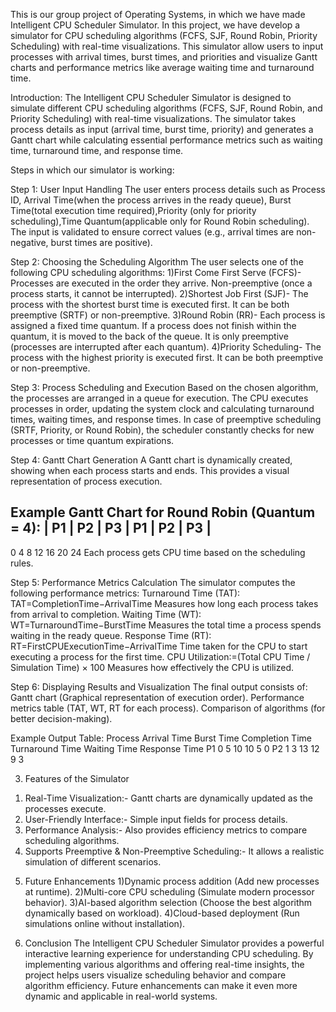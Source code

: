 This is our group project of Operating Systems, in which we have made Intelligent CPU Scheduler Simulator.
In this project, we have develop a simulator for CPU scheduling algorithms (FCFS, SJF, Round Robin, Priority Scheduling) with real-time visualizations. 
This simulator allow users to input processes with arrival times, burst times, and priorities and visualize Gantt charts and performance metrics like average waiting time and turnaround time.

Introduction:
The Intelligent CPU Scheduler Simulator is designed to simulate different CPU scheduling algorithms (FCFS, SJF, Round Robin, and Priority Scheduling) with real-time visualizations. The simulator takes process details as input (arrival time, burst time, priority) and generates a Gantt chart while calculating essential performance metrics such as waiting time, turnaround time, and response time.

Steps in which our simulator is working:

Step 1: User Input Handling
The user enters process details such as Process ID, Arrival Time(when the process arrives in the ready queue), Burst Time(total execution time required),Priority (only for priority scheduling),Time Quantum(applicable only for Round Robin scheduling).
The input is validated to ensure correct values (e.g., arrival times are non-negative, burst times are positive).

Step 2: Choosing the Scheduling Algorithm
The user selects one of the following CPU scheduling algorithms:
1)First Come First Serve (FCFS)- Processes are executed in the order they arrive.
 Non-preemptive (once a process starts, it cannot be interrupted).
2)Shortest Job First (SJF)- The process with the shortest burst time is executed first.
 It can be both preemptive (SRTF) or non-preemptive.
3)Round Robin (RR)- Each process is assigned a fixed time quantum.
If a process does not finish within the quantum, it is moved to the back of the queue.
It is only preemptive (processes are interrupted after each quantum).
4)Priority Scheduling- The process with the highest priority is executed first.
It can be both preemptive or non-preemptive.

Step 3: Process Scheduling and Execution
Based on the chosen algorithm, the processes are arranged in a queue for execution.
The CPU executes processes in order, updating the system clock and calculating turnaround times, waiting times, and response times.
In case of preemptive scheduling (SRTF, Priority, or Round Robin), the scheduler constantly checks for new processes or time quantum expirations.

Step 4: Gantt Chart Generation A Gantt chart is dynamically created, showing when each process starts and ends.
This provides a visual representation of process execution.

Example Gantt Chart for Round Robin (Quantum = 4):
| P1 | P2 | P3 | P1 | P2 | P3 |
---------------------------------
0    4    8    12   16   20   24
Each process gets CPU time based on the scheduling rules.

Step 5: Performance Metrics Calculation The simulator computes the following performance metrics:
Turnaround Time (TAT): TAT=CompletionTime−ArrivalTime Measures how long each process takes from arrival to completion.
Waiting Time (WT): WT=TurnaroundTime−BurstTime Measures the total time a process spends waiting in the ready queue.
Response Time (RT): RT=FirstCPUExecutionTime−ArrivalTime Time taken for the CPU to start executing a process for the first time.
CPU Utilization:=(Total CPU Time / Simulation Time) × 100 Measures how effectively the CPU is utilized.

Step 6: Displaying Results and Visualization
The final output consists of:
Gantt chart (Graphical representation of execution order).
Performance metrics table (TAT, WT, RT for each process).
Comparison of algorithms (for better decision-making).

Example Output Table:
Process	Arrival Time	Burst Time	Completion Time	Turnaround Time	Waiting Time	Response Time
P1	        0	              5	            10	            10	          5	            0
P2	        1	              3	            13	            12	          9	            3

3. Features of the Simulator
1) Real-Time Visualization:- Gantt charts are dynamically updated as the processes execute.
2) User-Friendly Interface:- Simple input fields for process details.
3) Performance Analysis:- Also provides efficiency metrics to compare scheduling algorithms.
4) Supports Preemptive & Non-Preemptive Scheduling:- It allows a realistic simulation of different scenarios.

5. Future Enhancements
1)Dynamic process addition (Add new processes at runtime).
2)Multi-core CPU scheduling (Simulate modern processor behavior).
3)AI-based algorithm selection (Choose the best algorithm dynamically based on workload).
4)Cloud-based deployment (Run simulations online without installation).

6. Conclusion
The Intelligent CPU Scheduler Simulator provides a powerful interactive learning experience for understanding CPU scheduling. By implementing various algorithms and offering real-time insights, the project helps users visualize scheduling behavior and compare algorithm efficiency. Future enhancements can make it even more dynamic and applicable in real-world systems.
